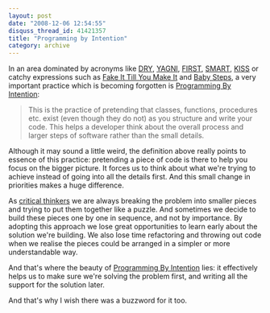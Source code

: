 ```yaml
---
layout: post
date: "2008-12-06 12:54:55"
disquss_thread_id: 41421357
title: "Programming by Intention"
category: archive
---
```

In an area dominated by acronyms like [DRY](http://en.wikipedia.org/wiki/Don%27t_repeat_yourself), [YAGNI](http://c2.com/xp/YouArentGonnaNeedIt.html), [FIRST](http://blog.objectmentor.com/articles/2008/03/06/tdd-on-three-index-cards), [SMART](http://xp123.com/xplor/xp0308/index.shtml), [KISS](http://en.wikipedia.org/wiki/KISS_principle) or catchy expressions such as [Fake It Till You Make It](http://en.wikipedia.org/wiki/Fake_it_till_you_make_it) and [Baby Steps](http://agilesoftwaredevelopment.com/baby-steps), a very important practice which is becoming forgotten is [Programming By Intention](http://www.ehow.com/how_2001455_write-effective-object-oriented-code.html):

> This is the practice of pretending that classes, functions, procedures etc. exist (even though they do not) as you structure and write your code. This helps a developer think about the overall process and larger steps of software rather than the small details.

Although it may sound a little weird, the definition above really points to essence of this practice: pretending a piece of code is there to help you focus on the bigger picture. It forces us to think about what we're trying to achieve instead of going into all the details first. And this small change in priorities makes a huge difference.

As [critical thinkers](http://en.wikipedia.org/wiki/Critical_thinking) we are always breaking the problem into smaller pieces and trying to put them together like a puzzle. And sometimes we decide to build these pieces one by one in sequence, and not by importance. By adopting this approach we lose great opportunities to learn early about the solution we're building. We also lose time refactoring and  throwing out code when we realise the pieces could be arranged in a simpler or more understandable way.

And that's where the beauty of [Programming By Intention](http://www.xprogramming.com/xpmag/acsIntention.htm) lies: it effectively helps us to make sure we're solving the problem first, and writing all the support for the solution later.

And that's why I wish there was a buzzword for it too.
